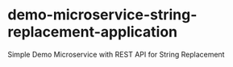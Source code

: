# demo-microservice-string-replacement-application
Simple Demo Microservice with REST API for String Replacement
